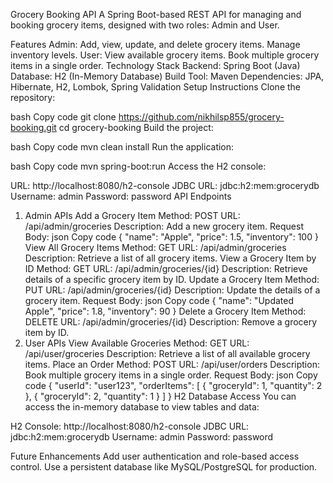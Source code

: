 Grocery Booking API
A Spring Boot-based REST API for managing and booking grocery items, designed with two roles: Admin and User.

Features
Admin:
Add, view, update, and delete grocery items.
Manage inventory levels.
User:
View available grocery items.
Book multiple grocery items in a single order.
Technology Stack
Backend: Spring Boot (Java)
Database: H2 (In-Memory Database)
Build Tool: Maven
Dependencies: JPA, Hibernate, H2, Lombok, Spring Validation
Setup Instructions
Clone the repository:

bash
Copy code
git clone https://github.com/nikhilsp855/grocery-booking.git
cd grocery-booking
Build the project:

bash
Copy code
mvn clean install
Run the application:

bash
Copy code
mvn spring-boot:run
Access the H2 console:

URL: http://localhost:8080/h2-console
JDBC URL: jdbc:h2:mem:grocerydb
Username: admin
Password: password
API Endpoints
1. Admin APIs
Add a Grocery Item
Method: POST
URL: /api/admin/groceries
Description: Add a new grocery item.
Request Body:
json
Copy code
{
  "name": "Apple",
  "price": 1.5,
  "inventory": 100
}
View All Grocery Items
Method: GET
URL: /api/admin/groceries
Description: Retrieve a list of all grocery items.
View a Grocery Item by ID
Method: GET
URL: /api/admin/groceries/{id}
Description: Retrieve details of a specific grocery item by ID.
Update a Grocery Item
Method: PUT
URL: /api/admin/groceries/{id}
Description: Update the details of a grocery item.
Request Body:
json
Copy code
{
  "name": "Updated Apple",
  "price": 1.8,
  "inventory": 90
}
Delete a Grocery Item
Method: DELETE
URL: /api/admin/groceries/{id}
Description: Remove a grocery item by ID.
2. User APIs
View Available Groceries
Method: GET
URL: /api/user/groceries
Description: Retrieve a list of all available grocery items.
Place an Order
Method: POST
URL: /api/user/orders
Description: Book multiple grocery items in a single order.
Request Body:
json
Copy code
{
  "userId": "user123",
  "orderItems": [
    {
      "groceryId": 1,
      "quantity": 2
    },
    {
      "groceryId": 2,
      "quantity": 1
    }
  ]
}
H2 Database Access
You can access the in-memory database to view tables and data:

H2 Console: http://localhost:8080/h2-console
JDBC URL: jdbc:h2:mem:grocerydb
Username: admin
Password: password

Future Enhancements
Add user authentication and role-based access control.
Use a persistent database like MySQL/PostgreSQL for production.
